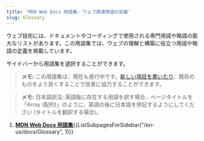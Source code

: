 ```yaml
---
title: 'MDN Web Docs 用語集: ウェブ関連用語の定義'
slug: Glossary
---
```

ウェブ技術には、ドキュメントやコーディングで使用される専門用語や略語の膨大なリストがあります。この用語集では、ウェブの理解と構築に役立つ用語や略語の定義を掲載しています。

サイドバーから用語集を選択することができます。

> **メモ:** この用語集は、現在も進行中です。[新しい項目を書いたり](/ja/docs/MDN/Contribute/Howto/Write_a_new_entry_in_the_Glossary)、既存のものをより良くすることで改善に協力することができます。

> **メモ:** 日本語訳注: 英語版に存在する用語を訳す場合、ページタイトルを「Array (配列)」のように、英語の後に日本語を併記するようにしてください (タイトルを翻訳する場合)。

<section id="Quick_links">
 <ol>
  <li><strong><a href="/ja/docs/Glossary">MDN Web Docs 用語集</a></strong>{{ListSubpagesForSidebar("/en-us/docs/Glossary", 1)}}</li>
 </ol>
</section>
